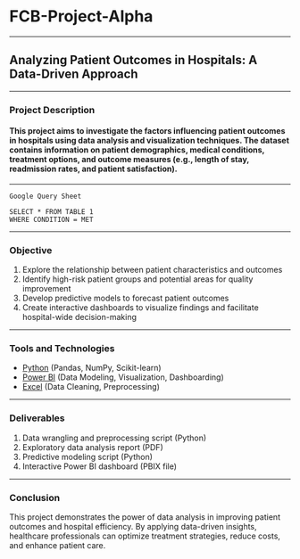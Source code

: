 # FCB-Project-Alpha
---
## Analyzing Patient Outcomes in Hospitals: A Data-Driven Approach
---
### Project Description
#### This project aims to investigate the factors influencing patient outcomes in hospitals using data analysis and visualization techniques. The dataset contains information on patient demographics, medical conditions, treatment options, and outcome measures (e.g., length of stay, readmission rates, and patient satisfaction).
---
~~~
Google Query Sheet

SELECT * FROM TABLE 1
WHERE CONDITION = MET
~~~
---

### Objective
1. Explore the relationship between patient characteristics and outcomes
2. Identify high-risk patient groups and potential areas for quality improvement
3. Develop predictive models to forecast patient outcomes
4. Create interactive dashboards to visualize findings and facilitate hospital-wide decision-making
---
### Tools and Technologies
- [Python](https://www.python.org/downloads/) (Pandas, NumPy, Scikit-learn) 
- [Power BI](https://powerbi.microsoft.com/en-us/downloads/) (Data Modeling, Visualization, Dashboarding)
- [Excel](https://www.microsoft.com/en-us/microsoft-365/excel) (Data Cleaning, Preprocessing)
---
### Deliverables
1. Data wrangling and preprocessing script (Python)
2. Exploratory data analysis report (PDF)
3. Predictive modeling script (Python)
4. Interactive Power BI dashboard (PBIX file)
---
### Conclusion
This project demonstrates the power of data analysis in improving patient outcomes and hospital efficiency. By applying data-driven insights, healthcare professionals can optimize treatment strategies, reduce costs, and enhance patient care.

